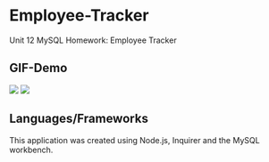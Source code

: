 # Employee-Tracker
Unit 12 MySQL Homework: Employee Tracker

## GIF-Demo
![](https://media.giphy.com/media/lPiXXL2mEwGatbMC74/giphy.gif)
![](https://media.giphy.com/media/j4wPEJmdyfRvBT7JFg/giphy.gif)

## Languages/Frameworks 
This application was created using Node.js, Inquirer and the MySQL workbench.